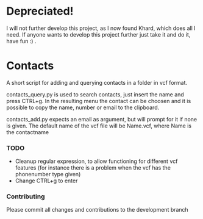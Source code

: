 # Depreciated!
I will not further develop this project, as I now found Khard, which does all I need. If anyone wants to develop this project further just take it and do it, have fun :) .

# Contacts
A short script for adding and querying contacts in a folder in vcf format.

contacts_query.py is used to search contacts, just insert the name and press CTRL+g.
In the resulting menu the contact can be choosen and it is possible to copy the name, number or email to the clipboard.

contacts_add.py expects an email as argument, but will prompt for it if none is given.
The default name of the vcf file will be Name.vcf, where Name is the contactname

### TODO
* Cleanup regular expression, to allow functioning for different vcf features (for instance there is a problem when the vcf has the phonenumber type given)
* Change CTRL+g to enter

### Contributing
Please commit all changes and contributions to the development branch

